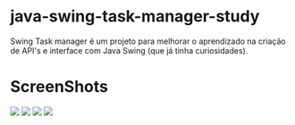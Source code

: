# java-swing-task-manager-study

Swing Task manager é um projeto para melhorar o aprendizado na criação de API's e interface com Java Swing (que já tinha curiosidades).

# ScreenShots
![](https://i.imgur.com/1RCTH8u.png)
![](https://i.imgur.com/qd7uFs7.png)
![](https://i.imgur.com/yV8791a.png)
![](https://i.imgur.com/7bDTqaZ.png)
